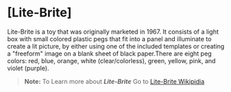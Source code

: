# [Lite-Brite]

 Lite-Brite is a toy that was originally marketed in 1967. It consists of a
light box with small colored plastic pegs that fit into a panel and illuminate to create a lit picture, by either using one of the included templates or creating a "freeform" image on a blank sheet of black paper.There are eight peg colors: red, blue, orange, white (clear/colorless), green, yellow, pink, and violet (purple).

>**Note:** To Learn more about ***Lite-Brite*** Go to [Lite-Brite Wikipidia](https://en.wikipedia.org/wiki/Lite-Brite)